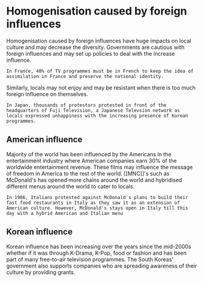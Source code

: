 # Homogenisation caused by foreign influences
Homogenisation caused by foreign influences have huge impacts on local culture and may decrease the diversity.
Governments are cautious with foreign influences and may set up policies to deal with the increase influence.
```ad-example
In France, 40% of TV programmes must be in French to keep the idea of assimilation in France and preserve the national identity.
```
Similarly, locals may not enjoy and may be resistant when there is too much foreign influence on themselves.
```ad-example
In Japan, thousands of protestors protested in front of the headquarters of Fuji Television, a Japanese Televsion network as locals expressed unhappiness with the increasing presence of Korean programmes.
```
## American influence
Majority of the world has been influenced by the Americans in the entertainment industry where American companies earn 30% of the worldwide entertainment revenue.
These films may influence the message of freedom in America to the rest of the world.
[[MNC]]'s such as McDonald's has opened more chains around the world and hybridised different menus around the world to cater to locals.
```ad-note
In 1986, Italians protested against McDonald's plans to build their fast food restaurants in Italy as they saw it as an extension of American culture. However, McDonald's stays open in Italy till this day with a hybrid American and Italian menu
```
## Korean influence
Korean influence has been increasing over the years since the mid-2000s whether if it was through K-Drama, K-Pop, food or fashion and has been part of many free-to-air television programmes. The South Koreas' government also supports companies who are spreading awareness of their culture by providing grants.